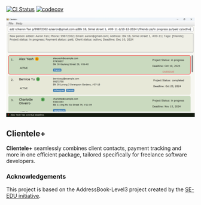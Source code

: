 [![CI Status](https://github.com/AY2425S1-CS2103T-F14A-3/tp/workflows/Java%20CI/badge.svg)](https://github.com/AY2425S1-CS2103T-F14A-3/tp/actions)
[![codecov](https://codecov.io/gh/AY2425S1-CS2103T-F14A-3/tp/branch/master/graph/badge.svg)](https://codecov.io/gh/AY2425S1-CS2103T-F14A-3/tp)

![Ui](docs/images/Ui.png)

## Clientele+

**Clientele+** seamlessly combines client contacts, payment tracking and more in one efficient package, tailored specifically for freelance software developers.

### Acknowledgements
This project is based on the AddressBook-Level3 project created by the [SE-EDU initiative](https://se-education.org).
